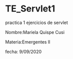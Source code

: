 # TE_Servlet1

practica 1 ejercicios de servlet

Nombre:Mariela Quispe Cusi

Materia:Emergentes ll

fecha: 9/09/2020
